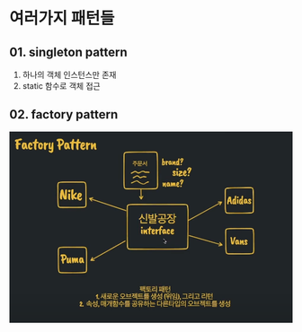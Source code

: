 # 여러가지 패턴들

## 01. singleton pattern

1. 하나의 객체 인스턴스만 존재
2. static 함수로 객체 접근

## 02. factory pattern

![ref50](./img/ref50.png)
